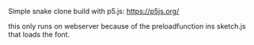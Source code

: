 Simple snake clone build with p5.js: https://p5js.org/

this only runs on webserver because of the preloadfunction ins sketch.js that loads the font.


